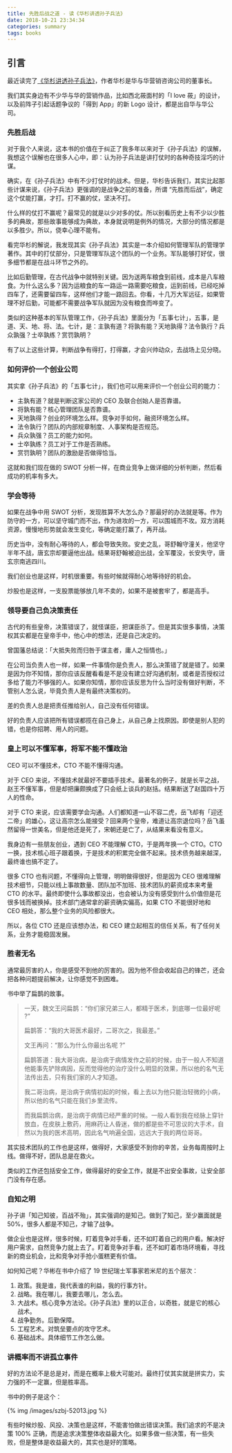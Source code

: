 ```yaml
---
title: 先胜后战之道 - 读《华杉讲透孙子兵法》
date: 2018-10-21 23:34:34
categories: summary
tags: books
---
```


## 引言

最近读完了[《华杉讲透孙子兵法》](https://item.jd《华杉讲透孙子兵法》.com/11667368.html)，作者华杉是华与华营销咨询公司的董事长。

我们其实身边有不少华与华的营销作品，比如西北莜面村的「I love 莜」的设计，以及前阵子引起话题争议的「得到 App」的新 Logo 设计，都是出自华与华公司。

### 先胜后战

对于我个人来说，这本书的价值在于纠正了我多年以来对于《孙子兵法》的误解，我想这个误解也在很多人心中，即：认为孙子兵法是讲打仗时的各种奇技淫巧的计谋。

确实，在《孙子兵法》中有不少打仗时的战术。但是，华杉告诉我们，其实比起那些计谋来说，《孙子兵法》更强调的是战争之前的准备，所谓 “先胜而后战”，确定这个仗能打赢，才打。打不赢的仗，坚决不打。

什么样的仗打不赢呢？最常见的就是以少对多的仗。所以别看历史上有不少以少胜多的典故，那些故事能够成为典故，本身就说明是例外的情况，大部分的情况都是以多胜少。所以，侥幸心理不能有。

看完华杉的解说，我发现其实《孙子兵法》其实是一本介绍如何管理军队的管理学著作。其中的打仗部分，只是管理军队这个团队的一个业务。军队能够打好仗，很多细节都是在战斗环节之外的。

比如后勤管理，在古代战争中就特别关键。因为送两车粮食到前线，成本是八车粮食。为什么这么多？因为运粮食的车一路运一路需要吃粮食，运到前线，已经吃掉四车了，还需要留四车，这样他们才能一路回去。你看，十几万大军远征，如果管理不好后勤，可能都不需要战争军队就因为没有粮食而哗变了。

类似的这种基本的军队管理工作，《孙子兵法》里面分为「五事七计」，五事，是道、天、地、将、法。七计，是：主孰有道？将孰有能？天地孰得？法令孰行？兵众孰强？士卒孰练？赏罚孰明？

有了以上这些计算，判断战争有得打，打得赢，才会兴帅动众，去战场上见分晓。

### 如何评价一个创业公司

其实拿《孙子兵法》的「五事七计」，我们也可以用来评价一个创业公司的能力：

 - 主孰有道？就是判断这家公司的 CEO 及联合创始人是否靠谱。
 - 将孰有能？核心管理团队是否靠谱。
 - 天地孰得？创业的环境怎么样。竞争对手如何，融资环境怎么样。
 - 法令孰行？团队的内部规章制度、人事架构是否规范。
 - 兵众孰强？员工的能力如何。
 - 士卒孰练？员工对于工作是否熟练。
 - 赏罚孰明？团队的激励是否做得恰当。

这就和我们现在做的 SWOT 分析一样，在商业竞争上做详细的分析判断，然后看成功的机率有多大。

### 学会等待

如果在战争中用 SWOT 分析，发现胜算不大怎么办？那最好的办法就是等。作为防守的一方，可以坚守城门而不出，作为进攻的一方，可以围城而不攻。双方消耗资源，慢慢地形势就会发生变化，等确定能打赢了，再开战。

历史当中，没有耐心等待的人，都会导致失败。安史之乱，哥舒翰守潼关，他坚守半年不战，唐玄宗却要逼他出战。结果哥舒翰被迫出战，全军覆没，长安失守，唐玄宗南逃四川。

我们创业也是这样，时机很重要。有些时候就得耐心地等待好的机会。

炒股也是这样，一支股票能够放几年不卖的，如果不是被套牢了，都是高手。

### 领导要自己负决策责任

古代的有些皇帝，决策错误了，就怪谋臣，把谋臣杀了。但是其实很多事情，决策权其实都是在皇帝手中，他心中的想法，还是自己决定的。

曾国藩总结说：「大抵失败而归咎于谋主者，庸人之恒情也。」

在公司当负责人也一样，如果一件事情你是负责人，那么决策错了就是错了。如果是因为你不知情，那你应该反醒看看是不是没有建立好沟通机制，或者是否授权过多给了能力不够强的人。如果你知情，那你应该反思为什么当时没有做好判断，不管别人怎么说，毕竟负责人是有最终决策权的。

差的负责人总是把责任推给别人，自己没有任何错误。

好的负责人应该把所有错误都揽在自己身上，从自己身上找原因。即使是别人犯的错，也是你招聘、用人的问题。

### 皇上可以不懂军事，将军不能不懂政治

CEO 可以不懂技术，CTO 不能不懂得沟通。

对于 CEO 来说，不懂技术就最好不要插手技术。最著名的例子，就是长平之战，赵王不懂军事，但是却把廉颇换成了只会纸上谈兵的赵括。结果断送了赵国四十万人的性命。

对于 CTO 来说，应该需要学会沟通。人们都知道一山不容二虎，岳飞却有「迎还二帝」的雄心，这让高宗怎么能接受？回来两个皇帝，难道让高宗退位吗？岳飞虽然留得一世美名，但是他还是死了，宋朝还是亡了，从结果来看没有意义。

我身边有一些朋友创业，遇到 CEO 不能理解 CTO，于是两年换一个 CTO。CTO 一换，技术核心班子跟着换，于是技术的积累完全做不起来。技术债务越来越深，最终谁也搞不定了。

很多 CTO 也有问题，不懂得向上管理，明明做得很好，但是因为 CEO 很难理解技术细节，只能以线上事故数量、团队加不加班、技术团队的薪资成本来考量 CTO 的水平。最终即使什么事故都没出，也会被认为没有感受到什么价值但是花很多钱而被换掉。技术部门通常拿的薪资确实偏高，如果 CTO 不能很好地和 CEO 相处，那么整个业务的风险都很大。

所以，各位 CTO 还是应该想办法，和 CEO 建立起相互的信任关系，有了任何关系，业务才能稳固发展。

### 胜者无名

通常最厉害的人，你是感受不到他的厉害的。因为他不但会收起自己的锋芒，还会把各种问题提前解决，让你感觉不到困难。

书中举了扁鹊的故事。

> 一天，魏文王问扁鹊：“你们家兄弟三人，都精于医术，到底哪一位最好呢 ?”
>
> 扁鹊答：“我的大哥医术最好，二哥次之，我最差。”
>
> 文王再问：“那么为什么你最出名呢 ?”
>
> 扁鹊答道：我大哥治病，是治病于病情发作之前的时候，由于一般人不知道他能事先铲除病因，反而觉得他的治疗没什么明显的效果，所以他的名气无法传出去，只有我们家的人才知道。
>
> 我二哥治病，是治病于病情初起的时候，看上去以为他只能治轻微的小病，所以他的名气只能在我们乡里流传。
>
> 而我扁鹊治病，是治病于病情已经严重的时候。一般人看到我在经脉上穿针放血，在皮肤上敷药，用麻药让人昏迷，做的都是些不可思议的大手术，自然以为我的医术高明，因此名气响遍全国，远远大于我的两位哥哥。

其实技术团队的工作也是这样，做得好，大家感受不到你的辛苦，业务每周按时上线。做得不好，团队总是在救火。

类似的工作还包括安全工作，做得最好的安全工作，就是不出安全事故，让安全部门没有存在感。

### 自知之明

孙子讲「知己知彼，百战不殆」，其实强调的是知己。做到了知己，至少赢面就是 50%，很多人都是不知己，才输了战争。

做企业也是这样，很多时候，盯着竞争对手看，还不如盯着自己的用户看。解决好用户需求，自然竞争力就上去了。盯着竞争对手看，还不如盯着市场环境看，寻找新的商业机会，比和竞争对手抢小蛋糕更有价值。

如何知己呢？华彬在书中介绍了 19 世纪瑞士军事家若米尼的五个层次：

 1. 政策。我是谁，我代表谁的利益，我的行事方针。
 2. 战略。我在哪儿，我要去哪儿，怎么去。
 3. 大战术。核心竞争方法论。《孙子兵法》里的以正合，以奇胜，就是它的核心战术。
 4. 战争勤务。后勤保障。
 5. 工程艺术。对筑垒要点的攻守艺术。
 6. 基础战术。具体细节工作怎么做。

### 讲概率而不讲孤立事件

好的方法论不是总是对，而是在概率上极大可能对。最终打仗其实就是拼实力，实力强的不一定赢，但是胜率高。

书中的例子是这个：

{% img /images/szbj-52013.jpg %}

有些时候炒股、风投、决策也是这样，不能害怕做出错误决策。我们追求的不是决策 100% 正确，而是追求决策整体收益最大化。如果多做一些决策，有一些失败，但是整体是收益最大的，其实也是好的策略。


